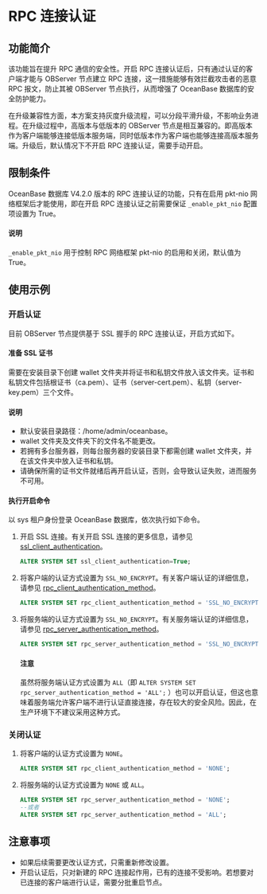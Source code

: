 # RPC 连接认证

## 功能简介

该功能旨在提升 RPC 通信的安全性。开启 RPC 连接认证后，只有通过认证的客户端才能与 OBServer 节点建立 RPC 连接，这一措施能够有效拦截攻击者的恶意 RPC 报文，防止其被 OBServer 节点执行，从而增强了 OceanBase 数据库的安全防护能力。

在升级兼容性方面，本方案支持灰度升级流程，可以分段平滑升级，不影响业务进程。在升级过程中，高版本与低版本的 OBServer 节点是相互兼容的。即高版本作为客户端能够连接低版本服务端，同时低版本作为客户端也能够连接高版本服务端。升级后，默认情况下不开启 RPC 连接认证，需要手动开启。

## 限制条件

OceanBase 数据库 V4.2.0 版本的 RPC 连接认证的功能，只有在启用 pkt-nio 网络框架后才能使用，即在开启 RPC 连接认证之前需要保证 `_enable_pkt_nio` 配置项设置为 True。

<main id="notice" type='explain'>
  <h4>说明</h4>
  <p><code>_enable_pkt_nio</code> 用于控制 RPC 网络框架 pkt-nio 的启用和关闭，默认值为 True。</p>
</main>

## 使用示例

### 开启认证

目前 OBServer 节点提供基于 SSL 握手的 RPC 连接认证，开启方式如下。

#### 准备 SSL 证书

需要在安装目录下创建 wallet 文件夹并将证书和私钥文件放入该文件夹。证书和私钥文件包括根证书（ca.pem）、证书（server-cert.pem）、私钥（server-key.pem）三个文件。

<main id="notice" type='explain'>
  <h4>说明</h4>
  <ul>
  <li>默认安装目录路径：/home/admin/oceanbase。</li>
  <li>wallet 文件夹及文件夹下的文件名不能更改。</li>
  <li>若拥有多台服务器，则每台服务器的安装目录下都需创建 wallet 文件夹，并在该文件夹中放入证书和私钥。</li>
  <li>请确保所需的证书文件就绪后再开启认证，否则，会导致认证失败，进而服务不可用。</li>
  </ul>
</main>

#### 执行开启命令

以 sys 租户身份登录 OceanBase 数据库，依次执行如下命令。

1. 开启 SSL 连接。有关开启 SSL 连接的更多信息，请参见 [ssl_client_authentication](../../../700.reference/800.configuration-items-and-system-variables/100.system-configuration-items/300.cluster-level-configuration-items/19400.ssl_client_authentication.md)。

   ```sql
   ALTER SYSTEM SET ssl_client_authentication=True;
   ```

2. 将客户端的认证方式设置为 `SSL_NO_ENCRYPT`。有关客户端认证的详细信息，请参见 [rpc_client_authentication_method](../../../700.reference/800.configuration-items-and-system-variables/100.system-configuration-items/300.cluster-level-configuration-items/28100.rpc_client_authentication_method.md)。

   ```sql
   ALTER SYSTEM SET rpc_client_authentication_method = 'SSL_NO_ENCRYPT';
   ```

3. 将服务端的认证方式设置为 `SSL_NO_ENCRYPT`。有关服务端认证的详细信息，请参见 [rpc_server_authentication_method](../../../700.reference/800.configuration-items-and-system-variables/100.system-configuration-items/300.cluster-level-configuration-items/28200.rpc_server_authentication_method.md)。

   ```sql
   ALTER SYSTEM SET rpc_server_authentication_method = 'SSL_NO_ENCRYPT';
   ```

   <main id="notice" type='notice'>
    <h4>注意</h4>
    <p>虽然将服务端认证方式设置为 <code>ALL</code>（即 <code>ALTER SYSTEM SET rpc_server_authentication_method = 'ALL';</code> ）也可以开启认证，但这也意味着服务端允许客户端不进行认证直接连接，存在较大的安全风险。因此，在生产环境下不建议采用这种方式。</p>
    </main>

### 关闭认证

1. 将客户端的认证方式设置为 `NONE`。

   ```sql
   ALTER SYSTEM SET rpc_client_authentication_method = 'NONE';
   ```

2. 将服务端的认证方式设置为 `NONE` 或 `ALL`。

   ```sql
   ALTER SYSTEM SET rpc_server_authentication_method = 'NONE';
   --或者
   ALTER SYSTEM SET rpc_server_authentication_method = 'ALL';
   ```

## 注意事项

* 如果后续需要更改认证方式，只需重新修改设置。
* 开启认证后，只对新建的 RPC 连接起作用，已有的连接不受影响。若想要对已连接的客户端进行认证，需要分批重启节点。
